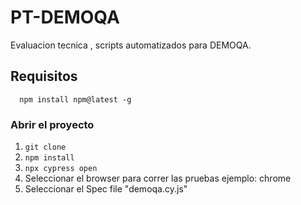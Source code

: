 # PT-DEMOQA
Evaluacion tecnica , scripts automatizados para DEMOQA.


## Requisitos
```  npm install npm@latest -g```

### Abrir el proyecto
1. ```git clone```
2. ```npm install```
3. ```npx cypress open```
4. Seleccionar el browser para correr las pruebas ejemplo: chrome
5. Seleccionar el Spec file "demoqa.cy.js"


